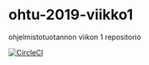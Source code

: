 # ohtu-2019-viikko1
ohjelmistotuotannon viikon 1 repositorio

[![CircleCI](https://circleci.com/gh/fir3porkkana/ohtu-2019-viikko1.svg?style=svg)](https://circleci.com/gh/fir3porkkana/ohtu-2019-viikko1)
